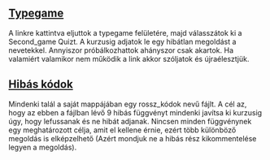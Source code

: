 ## [Typegame](http://rajk.uni-corvinus.hu:5047/)
A linkre kattintva eljuttok a typegame felületére, majd válasszátok ki a Second_game Quizt. A kurzusig adjatok le egy hibátlan megoldást a nevetekkel. Annyiszor próbálkozhattok ahányszor csak akartok. Ha valamiért valamikor nem működik a link akkor szóljatok és újraélesztjük.

## [Hibás kódok](https://github.com/Rajk-Prog1/prog1_2020_fall/tree/master/Members)

Mindenki talál a saját mappájában egy rossz_kódok nevű fájlt. A cél az, hogy az ebben a fájlban lévő 9 hibás függvényt mindenki javítsa ki kurzusig úgy, hogy lefussanak és ne hibát adjanak.
Nincsen minden függvénynek egy meghatározott célja, amit el kellene érnie, ezért több különböző megoldás is elképzelhető (Azért mondjuk ne a hibás rész kikommentelése legyen a megoldás).
